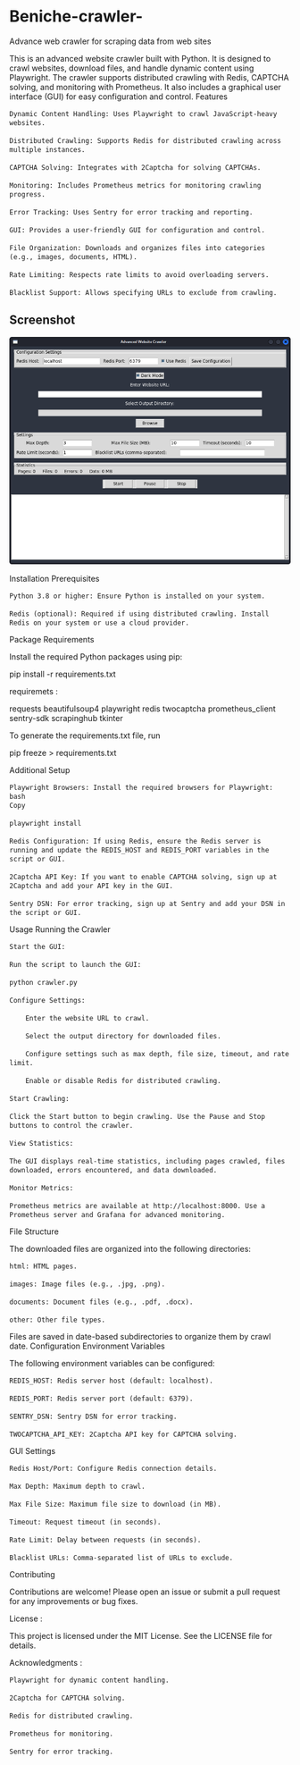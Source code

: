 # Beniche-crawler-
Advance web crawler for scraping data from web sites

This is an advanced website crawler built with Python. It is designed to crawl websites, download files, and handle dynamic content using Playwright. The crawler supports distributed crawling with Redis, CAPTCHA solving, and monitoring with Prometheus. It also includes a graphical user interface (GUI) for easy configuration and control.
Features

    Dynamic Content Handling: Uses Playwright to crawl JavaScript-heavy websites.

    Distributed Crawling: Supports Redis for distributed crawling across multiple instances.

    CAPTCHA Solving: Integrates with 2Captcha for solving CAPTCHAs.

    Monitoring: Includes Prometheus metrics for monitoring crawling progress.

    Error Tracking: Uses Sentry for error tracking and reporting.

    GUI: Provides a user-friendly GUI for configuration and control.

    File Organization: Downloads and organizes files into categories (e.g., images, documents, HTML).

    Rate Limiting: Respects rate limits to avoid overloading servers.

    Blacklist Support: Allows specifying URLs to exclude from crawling.

## Screenshot

![Screenshot](awc.png)




Installation
Prerequisites

    Python 3.8 or higher: Ensure Python is installed on your system.

    Redis (optional): Required if using distributed crawling. Install Redis on your system or use a cloud provider.

Package Requirements

Install the required Python packages using pip:

pip install -r requirements.txt

requiremets :

requests
beautifulsoup4
playwright
redis
twocaptcha
prometheus_client
sentry-sdk
scrapinghub
tkinter

To generate the requirements.txt file, run

pip freeze > requirements.txt

Additional Setup

    Playwright Browsers: Install the required browsers for Playwright:
    bash
    Copy

    playwright install

    Redis Configuration: If using Redis, ensure the Redis server is running and update the REDIS_HOST and REDIS_PORT variables in the script or GUI.

    2Captcha API Key: If you want to enable CAPTCHA solving, sign up at 2Captcha and add your API key in the GUI.

    Sentry DSN: For error tracking, sign up at Sentry and add your DSN in the script or GUI.

Usage
Running the Crawler

    Start the GUI:

    Run the script to launch the GUI:
  
    python crawler.py

    Configure Settings:

        Enter the website URL to crawl.

        Select the output directory for downloaded files.

        Configure settings such as max depth, file size, timeout, and rate limit.

        Enable or disable Redis for distributed crawling.

    Start Crawling:

    Click the Start button to begin crawling. Use the Pause and Stop buttons to control the crawler.

    View Statistics:

    The GUI displays real-time statistics, including pages crawled, files downloaded, errors encountered, and data downloaded.

    Monitor Metrics:

    Prometheus metrics are available at http://localhost:8000. Use a Prometheus server and Grafana for advanced monitoring.

File Structure

The downloaded files are organized into the following directories:

    html: HTML pages.

    images: Image files (e.g., .jpg, .png).

    documents: Document files (e.g., .pdf, .docx).

    other: Other file types.

Files are saved in date-based subdirectories to organize them by crawl date.
Configuration
Environment Variables

The following environment variables can be configured:

    REDIS_HOST: Redis server host (default: localhost).

    REDIS_PORT: Redis server port (default: 6379).

    SENTRY_DSN: Sentry DSN for error tracking.

    TWOCAPTCHA_API_KEY: 2Captcha API key for CAPTCHA solving.

GUI Settings

    Redis Host/Port: Configure Redis connection details.

    Max Depth: Maximum depth to crawl.

    Max File Size: Maximum file size to download (in MB).

    Timeout: Request timeout (in seconds).

    Rate Limit: Delay between requests (in seconds).

    Blacklist URLs: Comma-separated list of URLs to exclude.

Contributing

Contributions are welcome! Please open an issue or submit a pull request for any improvements or bug fixes.

License :

This project is licensed under the MIT License. See the LICENSE file for details.

Acknowledgments :

    Playwright for dynamic content handling.

    2Captcha for CAPTCHA solving.

    Redis for distributed crawling.

    Prometheus for monitoring.

    Sentry for error tracking.
